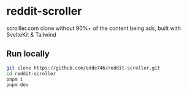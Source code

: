 # reddit-scroller

scrolller.com clone without 90%+ of the content being ads, built with SvelteKit & Tailwind

## Run locally

```bash
git clone https://github.com/edde746/reddit-scroller.git
cd reddit-scroller
pnpm i
pnpm dev
```

